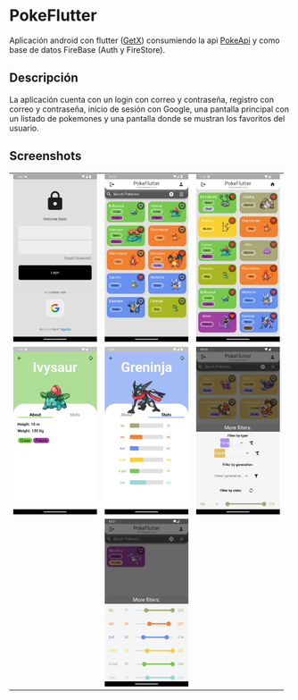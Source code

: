 # PokeFlutter

Aplicación android con flutter ([GetX](https://pub.dev/packages/get)) consumiendo la api [PokeApi](https://pokeapi.co/) y como base de datos FireBase (Auth y FireStore).

## Descripción

La aplicación cuenta con un login con correo y contraseña, registro con correo y contraseña, inicio de sesión con Google, una pantalla principal con un listado de pokemones y una pantalla donde se mustran los favoritos del usuario.

## Screenshots

<table>
  <tr>
    <td valign="top"><img src="./assets/login.png" width="150" height="300" /></td>
    <td valign="top"><img src="./assets/home.png" width="150" height="300" /></td>
    <td><img src="./assets/user.png" width="150" height="300" /></td>
  </tr>
  <tr>
    <td><img src="./assets/inof_about.png" width="150" height="300" /></td>
    <td><img src="./assets/info_stats.png" width="150" height="300" /></td>
    <td><img src="./assets/filter_1.png" width="150" height="300" /></td>
  </tr>
    <tr>
    <td></td>
    <td><img src="./assets/filter_2.png" width="150" height="300" /></td>
  </tr>
</table>
